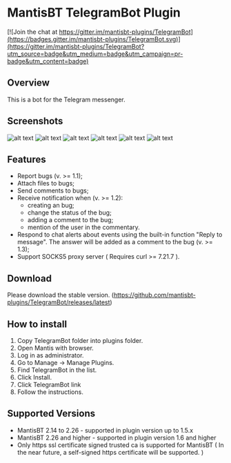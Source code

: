 # MantisBT TelegramBot Plugin

[![Join the chat at https://gitter.im/mantisbt-plugins/TelegramBot](https://badges.gitter.im/mantisbt-plugins/TelegramBot.svg)](https://gitter.im/mantisbt-plugins/TelegramBot?utm_source=badge&utm_medium=badge&utm_campaign=pr-badge&utm_content=badge)

Overview
--------
This is a bot for the Telegram messenger.

Screenshots
-----------

![alt text](doc/Firs_screen.png)
![alt text](doc/Telegram_client_validate_link_screen.png)
![alt text](doc/MantisBT_Telegram-Client_redirect_after_confirmation.png)
![alt text](doc/Telegram_Client_send_text.png)
![alt text](doc/Telegram_Client_sample_message_.png)
![alt text](doc/Telegram_Client_sample_note_message.png)

Features
--------
- Report bugs (v. >= 1.1);
- Attach files to bugs;
- Send comments to bugs;
- Receive notification when (v. >= 1.2): 
    - creating an bug;
    - change the status of the bug;
    - adding a comment to the bug;
    - mention of the user in the commentary.
- Respond to chat alerts about events using the built-in function "Reply to message". The answer will be added as a comment to the bug (v. >= 1.3);
- Support SOCKS5 proxy server ( Requires curl >= 7.21.7 ).

Download
--------
Please download the stable version.
(https://github.com/mantisbt-plugins/TelegramBot/releases/latest)


How to install
--------------

1. Copy TelegramBot folder into plugins folder.
2. Open Mantis with browser.
3. Log in as administrator.
4. Go to Manage -> Manage Plugins.
5. Find TelegramBot in the list.
6. Click Install.
7. Click TelegramBot link
8. Follow the instructions.

Supported Versions
------------------

- MantisBT 2.14 to 2.26 - supported in plugin version up to 1.5.x
- MantisBT 2.26 and higher - supported in plugin version 1.6 and higher
- Only https ssl certificate signed trusted ca is supported for MantisBT ( In the near future, a self-signed https certificate will be supported. )
